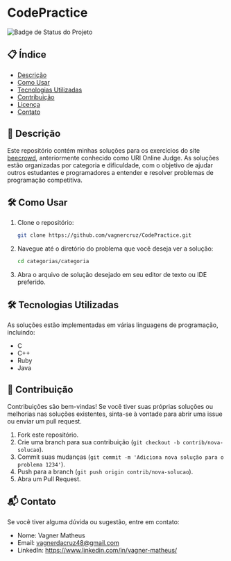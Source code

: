 # CodePractice

![Badge de Status do Projeto](https://img.shields.io/badge/status-em%20desenvolvimento-blue)

## 📋 Índice

- [Descrição](#descrição)
- [Como Usar](#como-usar)
- [Tecnologias Utilizadas](#tecnologias-utilizadas)
- [Contribuição](#contribuição)
- [Licença](#licença)
- [Contato](#contato)

## 📖 Descrição

Este repositório contém minhas soluções para os exercícios do site [beecrowd](https://www.beecrowd.com.br/), anteriormente conhecido como URI Online Judge. As soluções estão organizadas por categoria e dificuldade, com o objetivo de ajudar outros estudantes e programadores a entender e resolver problemas de programação competitiva.

## 🛠️ Como Usar

1. Clone o repositório:
    ```bash
    git clone https://github.com/vagnercruz/CodePractice.git
    ```
2. Navegue até o diretório do problema que você deseja ver a solução:
    ```bash
    cd categorias/categoria
    ```
3. Abra o arquivo de solução desejado em seu editor de texto ou IDE preferido.

## 🛠️ Tecnologias Utilizadas

As soluções estão implementadas em várias linguagens de programação, incluindo:

- C
- C++
- Ruby
- Java

## 🤝 Contribuição

Contribuições são bem-vindas! Se você tiver suas próprias soluções ou melhorias nas soluções existentes, sinta-se à vontade para abrir uma issue ou enviar um pull request.

1. Fork este repositório.
2. Crie uma branch para sua contribuição (`git checkout -b contrib/nova-solucao`).
3. Commit suas mudanças (`git commit -m 'Adiciona nova solução para o problema 1234'`).
4. Push para a branch (`git push origin contrib/nova-solucao`).
5. Abra um Pull Request.

## 📬 Contato

Se você tiver alguma dúvida ou sugestão, entre em contato:

- Nome: Vagner Matheus
- Email: vagnerdacruz48@gmail.com
- LinkedIn: https://www.linkedin.com/in/vagner-matheus/
